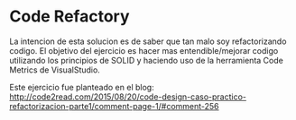 # Code Refactory
La intencion de esta solucion es de saber que tan malo soy refactorizando codigo.
El objetivo del ejercicio es hacer mas entendible/mejorar codigo utilizando los principios de SOLID y haciendo uso de la herramienta Code Metrics de VisualStudio.

Este ejercicio fue planteado en el blog:
http://code2read.com/2015/08/20/code-design-caso-practico-refactorizacion-parte1/comment-page-1/#comment-256
